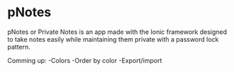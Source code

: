 # pNotes

pNotes or Private Notes is an app made with the Ionic framework designed to take notes easily while maintaining them private with a password lock pattern.

Comming up:
-Colors
-Order by color
-Export/import
